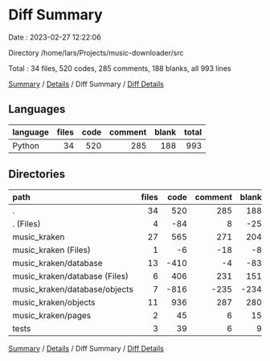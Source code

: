 # Diff Summary

Date : 2023-02-27 12:22:06

Directory /home/lars/Projects/music-downloader/src

Total : 34 files,  520 codes, 285 comments, 188 blanks, all 993 lines

[Summary](results.md) / [Details](details.md) / Diff Summary / [Diff Details](diff-details.md)

## Languages
| language | files | code | comment | blank | total |
| :--- | ---: | ---: | ---: | ---: | ---: |
| Python | 34 | 520 | 285 | 188 | 993 |

## Directories
| path | files | code | comment | blank | total |
| :--- | ---: | ---: | ---: | ---: | ---: |
| . | 34 | 520 | 285 | 188 | 993 |
| . (Files) | 4 | -84 | 8 | -25 | -101 |
| music_kraken | 27 | 565 | 271 | 204 | 1,040 |
| music_kraken (Files) | 1 | -6 | -18 | -8 | -32 |
| music_kraken/database | 13 | -410 | -4 | -83 | -497 |
| music_kraken/database (Files) | 6 | 406 | 231 | 151 | 788 |
| music_kraken/database/objects | 7 | -816 | -235 | -234 | -1,285 |
| music_kraken/objects | 11 | 936 | 287 | 280 | 1,503 |
| music_kraken/pages | 2 | 45 | 6 | 15 | 66 |
| tests | 3 | 39 | 6 | 9 | 54 |

[Summary](results.md) / [Details](details.md) / Diff Summary / [Diff Details](diff-details.md)